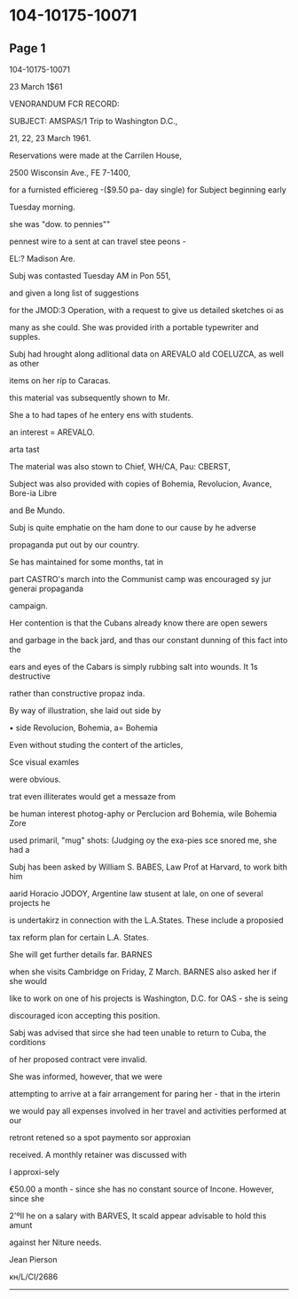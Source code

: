 # 104-10175-10071

## Page 1

104-10175-10071

23 March 1$61

VENORANDUM FCR RECORD:

SUBJECT: AMSPAS/1 Trip to Washington D.C.,

21, 22, 23 March 1961.

Reservations were made at the Carrilen House,

2500 Wisconsin Ave., FE 7-1400,

for a furnisted efficiereg -($9.50 pa- day single) for Subject beginning early

Tuesday morning.

she was "dow. to pennies""

pennest wire to a sent at can travel stee peons -

EL:? Madison Are.

Subj was contasted Tuesday AM in Pon 551,

and given a long list of suggestions

for the JMOD:3 Operation, with a request to give us detailed sketches oi as

many as she could. She was provided irith a portable typewriter and supples.

Subj had hrought along adlitional data on AREVALO aId COELUZCA, as well as other

items on her ríp to Caracas.

this material vas subsequently shown to Mr.

She a to had tapes of he entery ens with students.

an interest = AREVALO.

arta tast

The material was also stown to Chief, WH/CA, Pau: CBERST,

Subject was also provided with copies of Bohemia, Revolucion, Avance, Bore-ia Libre

and Be Mundo.

Subj is quite emphatie on the ham done to our cause by he adverse

propaganda put out by our country.

Se has maintained for some months, tat in

part CASTRO's march into the Communist camp was encouraged sy jur generai propaganda

campaign.

Her contention is that the Cubans already know there are open sewers

and garbage in the back jard, and thas our constant dunning of this fact into the

ears and eyes of the Cabars is simply rubbing salt into wounds. It 1s destructive

rather than constructive propaz inda.

By way of illustration, she laid out side by

• side Revolucion, Bohemia, a= Bohemia

Even without studing the contert of the articles,

Sce visual examles

were obvious.

trat even illiterates would get a messaze from

be human interest photog-aphy or Perclucion ard Bohemia, wile Bohemia Zore

used primaril, "mug" shots: (Judging oy the exa-pies sce snored me, she had a

Subj has been asked by William S. BABES, Law Prof at Harvard, to work bith him

aarid Horacio JODOY, Argentine law stusent at lale, on one of several projects he

is undertakirz in connection with the L.A.States. These include a proposied

tax reform plan for certain L.A. States.

She will get further details far. BARNES

when she visits Cambridge on Friday, Z March. BARNES also asked her if she would

like to work on one of his projects is Washington, D.C. for OAS - she is seing

discouraged icon accepting this position.

Sabj was advised that sirce she had teen unable to return to Cuba, the corditions

of her proposed contract vere invalid.

She was informed, however, that we were

attempting to arrive at a fair arrangement for paring her - that in the irterin

we would pay all expenses involved in her travel and activities performed at our

retront retened so a spot paymento sor approxian

received. A monthly retainer was discussed with

I approxi-sely

€50.00 a month - since she has no constant source of Incone. However, since she

2'ºIl he on a salary with BARVES, It scald appear advisable to hold this amunt

against her Niture needs.

Jean Pierson

кн/L/CI/2686

---

